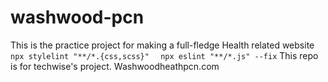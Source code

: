 # washwood-pcn
This is the practice project for making a full-fledge Health related website
`  npx stylelint "**/*.{css,scss}"`
`  npx eslint "**/*.js" --fix`
This repo is for techwise's project. Washwoodheathpcn.com